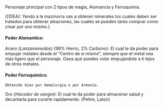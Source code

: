 Personaje principal con 2 tipos de magia, Alomancia y Ferruquimia.

{[IDEA]: Yendo a la mazmorra vas a obtener minerales los cuales deben ser tratados para obtener aleaciones, las cuales se pueden tanto comprar como crear por uno mismo.}

#### Poder Alomantico:
Acero (_Lanzamonedas_) {98% Hierro, 2% Carbono}: El cual te da poder para empujar metales desde el "Centro de si mismo", siempre que el metal sea mas ligero que el personaje.
Osea que puedes volar empujandote a ti lejos de otros metales.

#### Poder Ferruquimico:
	Obtenido bien por Hemalurgia o por Armonía.
Oro (_Hacedor de sangre_): El cual te da poder para almacenar salud y decantarla para curarte rapidamente.
{Peltre, Laton}
